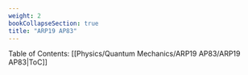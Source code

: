 ```yaml
---
weight: 2
bookCollapseSection: true
title: "ARP19 AP83"
---
```

Table of Contents: [[Physics/Quantum Mechanics/ARP19 AP83/ARP19 AP83|ToC]]
